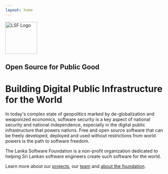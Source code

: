 ```yaml
---
layout: home
---
```


<img src="assets/images/LSF.jpg" alt="LSF Logo" width="100" />


## Open Source for Public Good

# Building Digital Public Infrastructure for the World

In today's complex state of geopolitics marked by de-globalization and weaponized economics, software security is a key aspect of national security and national independence, especially in the digital public infrastructure that powers nations. Free and open source software 
that can be freely developed, deployed and used without restrictions from world powers is the path to software freedom. 

The Lanka Software Foundation is a non-profit organization dedicated to helping Sri Lankan software engineers create such software for the world.

Learn more about our <a href="{{ site.baseurl }}/projects">projects</a>, our <a href="{{ site.baseurl }}/team">team</a> and <a href="{{ site.baseurl }}/about">about the foundation</a>.